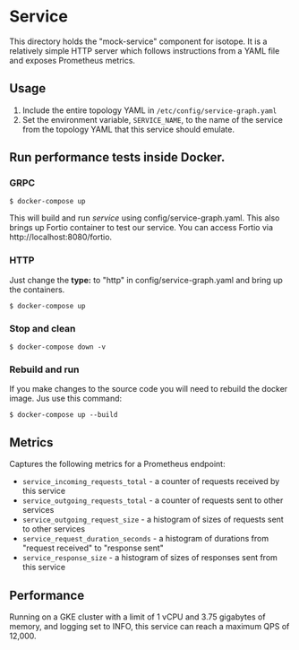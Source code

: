 # Service

This directory holds the "mock-service" component for isotope. It is a
relatively simple HTTP server which follows instructions from a YAML file and
exposes Prometheus metrics.

## Usage

1. Include the entire topology YAML in `/etc/config/service-graph.yaml`
1. Set the environment variable, `SERVICE_NAME`, to the name of the service
   from the topology YAML that this service should emulate.

## Run performance tests inside Docker.

### GRPC

```
$ docker-compose up
```

This will build and run *service* using config/service-graph.yaml. This also brings up
Fortio container to test our service. You can access Fortio via http://localhost:8080/fortio.

### HTTP 
Just change the **type:** to "http" in config/service-graph.yaml and bring up the containers.
```
$ docker-compose up
```

### Stop and clean 
```
$ docker-compose down -v
```

### Rebuild and run
If you make changes to the source code you will need to rebuild the docker image. Jus use this command:
```
$ docker-compose up --build
```


## Metrics

Captures the following metrics for a Prometheus endpoint:

- `service_incoming_requests_total` - a counter of requests received by this
  service
- `service_outgoing_requests_total` - a counter of requests sent to other
  services
- `service_outgoing_request_size` - a histogram of sizes of requests sent to
  other services
- `service_request_duration_seconds` - a histogram of durations from "request
  received" to "response sent"
- `service_response_size` - a histogram of sizes of responses sent from this
  service

## Performance

Running on a GKE cluster with a limit of 1 vCPU and 3.75 gigabytes of memory,
and logging set to INFO, this service can reach a maximum QPS of 12,000.
